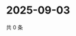 # 2025-09-03

共 0 条

<!-- BEGIN ZHIHUVIDEO -->
<!-- 最后更新时间 Wed Sep 03 2025 05:09:09 GMT+0800 (China Standard Time) -->

<!-- END ZHIHUVIDEO -->
